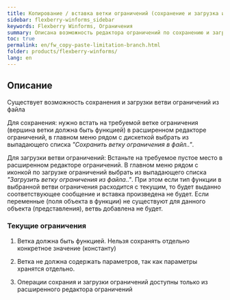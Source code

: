 ```yaml
---
title: Копирование / вставка ветки ограничений (сохранение и загрузка из файла)) 
sidebar: flexberry-winforms_sidebar
keywords: Flexberry Winforms, Ограничения
summary: Описана возможность редактора ограничений по сохранению и загрузке ветви ограничений из файла
toc: true
permalink: en/fw_copy-paste-limitation-branch.html
folder: products/flexberry-winforms/
lang: en
---
```


## Описание

Существует возможность сохранения и загрузки ветви ограничений из файла

Для сохранения: нужно встать на требуемой ветке ограничения (вершина ветки должна быть функцией) в расширенном редакторе ограничений, в главном меню рядом с дискеткой выбрать из выпадающего списка _"Сохранить ветку ограничения в файл.."_.

Для загрузки ветви ограничений: Встаньте на требуемое пустое место в расширенном редакторе ограничений. В главном меню рядом с иконкой по загрузке ограничений выбрать из выпадающего списка _"Загрузить ветку ограничения из файла.."_. При этом если тип функции в выбранной ветви ограничения расходится с текущим, то будет выданно соответствующее сообщение и вставка произведена не будет. Если переменные (поля объекта в функции) не существуют для данного объекта (представления), ветвь добавлена не будет.

### Текущие ограничения

1. Ветка должна быть функцией. Нельзя сохранять отдельно конкретное значение (константу)

2. Ветка не должна содержать параметров, так как параметры хранятся отдельно.

3. Операции сохрания и загрузки ограничений доступны только из расширенного редактора ограничений
